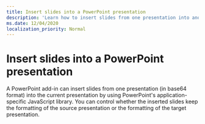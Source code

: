 ```yaml
---
title: Insert slides into a PowerPoint presentation
description: 'Learn how to insert slides from one presentation into another.'
ms.date: 12/04/2020
localization_priority: Normal
---
```


# Insert slides into a PowerPoint presentation

A PowerPoint add-in can insert slides from one presentation (in base64 format) into the current presentation by using PowerPoint's application-specific JavaScript library. You can control whether the inserted slides keep the formatting of the source presentation or the formatting of the target presentation.

 